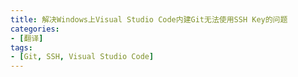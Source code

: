 ```yaml
---
title: 解决Windows上Visual Studio Code内建Git无法使用SSH Key的问题
categories:
- [翻译]
tags:
- [Git, SSH, Visual Studio Code]
---
```


